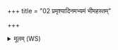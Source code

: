 +++
title = "02 प्रमृश्यादिनमभ्यमं भीमहस्तम्"

+++
<details><summary>मूलम् (WS)</summary>

प्रमृश्यादिनमभ्यमं भीमहस्तं मरीमृशं।  
त्रस्ताक्षं मृद्वङ्गुलिं नखोग्रं दन्तवीर्यं तानितो नाशयामसि ॥ ॥ ३ ॥
</details>
